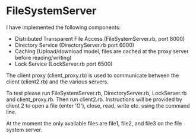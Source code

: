 # FileSystemServer

I have implemented the following components:
- Distributed Transparent File Access (FileSystemServer.rb, port 8000)
- Directory Service (DirectoryServer.rb port 6000)
- Caching (Upload/download model, files are cached at the proxy server before reading/writing)
- Lock Service (LockServer.rb port 6500)

The client proxy (client_proxy.rb) is used to communicate between the client (client2.rb) and the various servers.

To test please run FileSystemServer.rb, DirectoryServer.rb, LockServer.rb and client_proxy.rb. Then run client2.rb. Instructions will be provided by client 2 to open a file (enter 'O'), close, read, write etc. using the command line. 

At the moment the only available files are file1, file2, and file3 on the file system server. 
